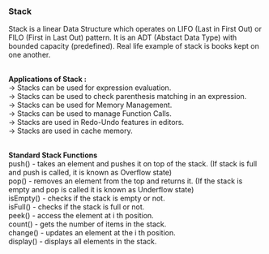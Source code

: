 ### Stack 

Stack is a linear Data Structure which operates on LIFO (Last in First Out) or FILO (First in Last Out) pattern.
It is an ADT (Abstact Data Type) with bounded capacity (predefined).
Real life example of stack is books kept on one another.<br/><br/>

**Applications of Stack :**<br/>
-> Stacks can be used for expression evaluation.<br/>
-> Stacks can be used to check parenthesis matching in an expression.<br/>
-> Stacks can be used for Memory Management.<br/>
-> Stacks can be used to manage Function Calls.<br/>
-> Stacks are used in Redo-Undo features in editors.<br/>
-> Stacks are used in cache memory.<br/><br/>


**Standard Stack Functions**<br/>
push() - takes an element and pushes it on top of the stack. (If stack is full and push is called, it is known as Overflow state)<br/>
pop() - removes an element from the top and returns it. (If the stack is empty and pop is called it is known as Underflow state)<br/>
isEmpty() - checks if the stack is empty or not.<br/>
isFull() - checks if the stack is full or not.<br/>
peek() - access the element at i th position.<br/>
count() - gets the number of items in the stack.<br/>
change() - updates an element at the i th position.<br/>
display() - displays all elements in the stack.<br/>




